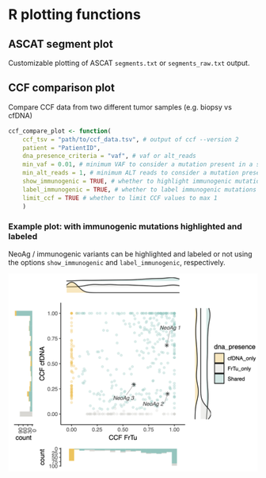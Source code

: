 # R plotting functions

## ASCAT segment plot
Customizable plotting of ASCAT `segments.txt` or `segments_raw.txt` output. 

## CCF comparison plot
Compare CCF data from two different tumor samples (e.g. biopsy vs cfDNA)

```r
ccf_compare_plot <- function(
    ccf_tsv = "path/to/ccf_data.tsv", # output of ccf --version 2
    patient = "PatientID",
    dna_presence_criteria = "vaf", # vaf or alt_reads
    min_vaf = 0.01, # minimum VAF to consider a mutation present in a sample
    min_alt_reads = 1, # minimum ALT reads to consider a mutation present in a sample
    show_immunogenic = TRUE, # whether to highlight immunogenic mutations
    label_immunogenic = TRUE, # whether to label immunogenic mutations
    limit_ccf = TRUE # whether to limit CCF values to max 1
    )
```

### Example plot: with immunogenic mutations highlighted and labeled
NeoAg / immunogenic variants can be highlighted and labeled or not using the options `show_immunogenic` and `label_immunogenic`, respectively.

![Preview of png](CCF_density_Test.png)

##